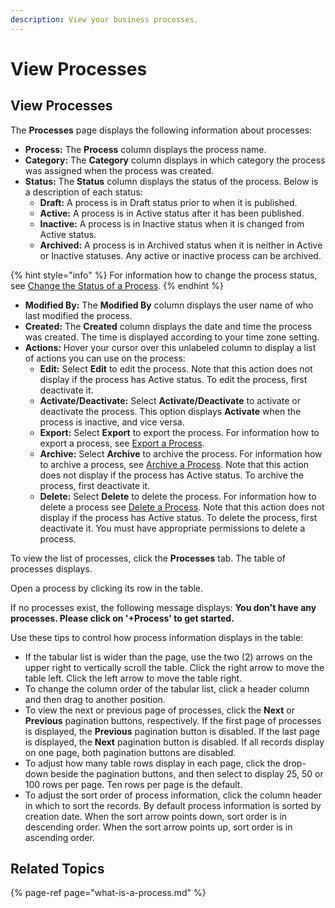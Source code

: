 ```yaml
---
description: View your business processes.
---
```


# View Processes

## View Processes

The **Processes** page displays the following information about processes:

* **Process:** The **Process** column displays the process name.
* **Category:** The **Category** column displays in which category the process was assigned when the process was created.
* **Status:** The **Status** column displays the status of the process. Below is a description of each status:
  * **Draft:** A process is in Draft status prior to when it is published.
  * **Active:** A process is in Active status after it has been published. 
  * **Inactive:** A process is in Inactive status when it is changed from Active status. 
  * **Archived:** A process is in Archived status when it is neither in Active or Inactive statuses. Any active or inactive process can be archived.

{% hint style="info" %}
For information how to change the process status, see [Change the Status of a Process](change-the-status-of-a-process.md).
{% endhint %}

* **Modified By:** The **Modified By** column displays the user name of who last modified the process.
* **Created:** The **Created** column displays the date and time the process was created. The time is displayed according to your time zone setting.
* **Actions:** Hover your cursor over this unlabeled column to display a list of actions you can use on the process:
  * **Edit:** Select **Edit** to edit the process. Note that this action does not display if the process has Active status. To edit the process, first deactivate it.
  * **Activate/Deactivate:** Select **Activate/Deactivate** to activate or deactivate the process. This option displays **Activate** when the process is inactive, and vice versa.
  * **Export:** Select **Export** to export the process. For information how to export a process, see [Export a Process](export-a-process.md).
  * **Archive:** Select **Archive** to archive the process. For information how to archive a process, see [Archive a Process](archive-a-process.md). Note that this action does not display if the process has Active status. To archive the process, first deactivate it.
  * **Delete:** Select **Delete** to delete the process. For information how to delete a process see [Delete a Process](delete-a-process.md). Note that this action does not display if the process has Active status. To delete the process, first deactivate it. You must have appropriate permissions to delete a process.

To view the list of processes, click the **Processes** tab. The table of processes displays.

Open a process by clicking its row in the table.

If no processes exist, the following message displays: **You don't have any processes. Please click on '+Process' to get started.**

Use these tips to control how process information displays in the table:

* If the tabular list is wider than the page, use the two \(2\) arrows on the upper right to vertically scroll the table. Click the right arrow to move the table left. Click the left arrow to move the table right.
* To change the column order of the tabular list, click a header column and then drag to another position.
* To view the next or previous page of processes, click the **Next** or **Previous** pagination buttons, respectively. If the first page of processes is displayed, the **Previous** pagination button is disabled. If the last page is displayed, the **Next** pagination button is disabled. If all records display on one page, both pagination buttons are disabled.
* To adjust how many table rows display in each page, click the drop-down beside the pagination buttons, and then select to display 25, 50 or 100 rows per page. Ten rows per page is the default.
* To adjust the sort order of process information, click the column header in which to sort the records. By default process information is sorted by creation date. When the sort arrow points down, sort order is in descending order. When the sort arrow points up, sort order is in ascending order.

## Related Topics

{% page-ref page="what-is-a-process.md" %}



